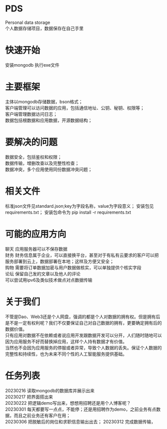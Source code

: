# PDS
Personal data storage  
个人数据存储项目，数据保存在自己手里  

# 快速开始
 安装mongodb
 执行exe文件

# 主要框架
 主体以mongodb存储数据，bson格式；  
 客户端管理可以访问数据的应用，包括通信地址、公钥、秘钥、权限等；  
 客户端管理数据访问日志；  
 数据包括根数据和应用数据，开源数据结构； 

# 要解决的问题
 数据安全，包括鉴权和权限；  
 数据传输，增删改查以及完整性检查；  
 数据冲突，多个应用使用同份数据冲突问题；  

# 相关文件
 标准json文件见standard.json;key为字段名称，value为字段意义；
 安装包见requirements.txt； 
 安装包命令为 pip install -r requirements.txt
 
# 可能的应用方向
 聊天 应用服务器可以不保存数据  
 财务 财务信息属于企业，可以直接换平台，甚至对于有私有云要求的客户可以把服务部署到云上，数据部署在本地；这样及方便又安全；  
 购物 需要将订单数据加密与用户数据做核实，可以单独提供个核实字段  
 论坛 保留自己发的文章以及他人的评论  
 可以尝试用ipv6及类似技术做点对点数据传输  

# 关于我们
不管是Dao、Web3还是个人网盘，强调的都是个人对数据的拥有权。但是拥有后是不是一定有权利呢？我们不仅要保证自己对自己数据的拥有，更要确定拥有后的数据价值。  
只有应用对数据不在依赖或者说应用开发跟数据开发可以分开，人们随时随地可以因为应用服务不好而替换掉应用，这样个人持有数据才有价值。  
当然也不会因为应用服务的停服或者异常，导致个人数据的丢失。保证个人数据的完整性和持续性，也为未来不同个性的人工智能服务提供基础。  
 
# 任务列表
 20230216 读取mongodb的数据库并展示出来  
 20230217 把界面搭出来  
 20230222 把逻辑demo写出来，想想用招聘还是用个人博客呢？  
 20230301 每天都要写一点点，不能停；还是用招聘作为demo，之前业务有点数据，而且之前业务还有客户在用；  
 20230306 把脱敏后的岗位和求职信息输出出去； 
 20230312 完成数据传输，
